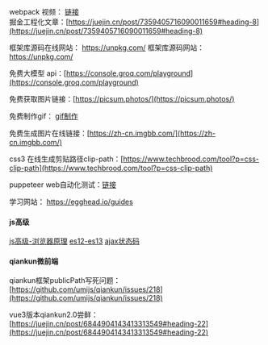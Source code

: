 webpack 视频： [链接](https://www.bilibili.com/video/BV1kP41177wp?p=66&spm_id_from=pageDriver&vd_source=ceba6fa4ea92478c52c3119bd474a7ab )   
掘金工程化文章：[https://juejin.cn/post/7359405716090011659#heading-8](https://juejin.cn/post/7359405716090011659#heading-8)          

框架库源码在线网站：  https://unpkg.com/          框架库源码网站：  https://unpkg.com/

免费大模型 api：[https://console.groq.com/playground](https://console.groq.com/playground)  

免费获取图片链接：[https://picsum.photos/](https://picsum.photos/)  

免费制作gif： [gif制作](https://www.doutub.com/gifEdit/template/details/1576780774220) 

免费生成图片在线链接：[https://zh-cn.imgbb.com/](https://zh-cn.imgbb.com/)  

css3 在线生成剪贴路径clip-path：[https://www.techbrood.com/tool?p=css-clip-path](https://www.techbrood.com/tool?p=css-clip-path)  

puppeteer web自动化测试：[链接](https://www.bilibili.com/video/BV17s421N72k/?spm_id_from=333.337.search-card.all.click&vd_source=ceba6fa4ea92478c52c3119bd474a7ab)   

学习网站： https://egghead.io/guides   

 

#### js高级
[js高级-浏览器原理](https://www.bilibili.com/video/BV1qz4y1n77v?p=25&vd_source=ceba6fa4ea92478c52c3119bd474a7ab) 
[es12-es13](https://www.bilibili.com/video/BV1nm4y1Y7uX?p=4&spm_id_from=pageDriver&vd_source=ceba6fa4ea92478c52c3119bd474a7ab) 
[ajax状态码](https://www.bilibili.com/video/BV1Ls4y1c7yY?p=29&vd_source=ceba6fa4ea92478c52c3119bd474a7ab) 

#### qiankun微前端
qiankun框架publicPath写死问题：[https://github.com/umijs/qiankun/issues/218](https://github.com/umijs/qiankun/issues/218) 

vue3版本qiankun2.0尝鲜：[https://juejin.cn/post/6844904143413313549#heading-22](https://juejin.cn/post/6844904143413313549#heading-22) 